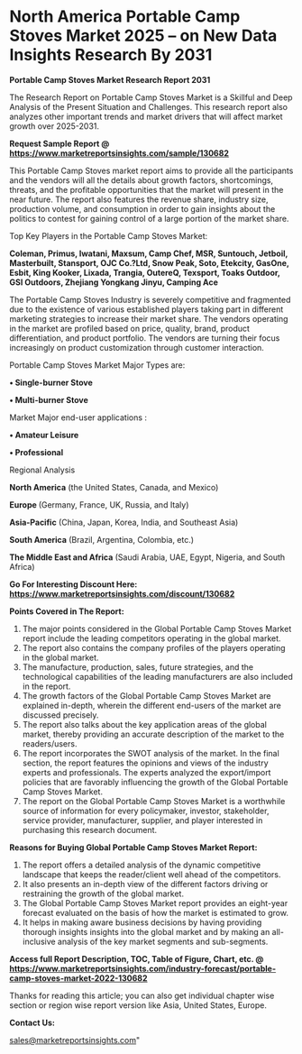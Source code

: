 # North America Portable Camp Stoves Market 2025 – on New Data Insights Research By 2031

<strong>Portable Camp Stoves Market Research Report 2031</strong>

The Research Report on Portable Camp Stoves Market is a Skillful and Deep Analysis of the Present Situation and Challenges. This research report also analyzes other important trends and market drivers that will affect market growth over 2025-2031.

<strong>Request Sample Report @ <a href=https://www.marketreportsinsights.com/sample/130682>https://www.marketreportsinsights.com/sample/130682</a></strong>

This Portable Camp Stoves market report aims to provide all the participants and the vendors will all the details about growth factors, shortcomings, threats, and the profitable opportunities that the market will present in the near future. The report also features the revenue share, industry size, production volume, and consumption in order to gain insights about the politics to contest for gaining control of a large portion of the market share.

Top Key Players in the Portable Camp Stoves Market:

<strong>Coleman, Primus, Iwatani, Maxsum, Camp Chef, MSR, Suntouch, Jetboil, Masterbuilt, Stansport, OJC Co.?Ltd, Snow Peak, Soto, Etekcity, GasOne, Esbit, King Kooker, Lixada, Trangia, OutereQ, Texsport, Toaks Outdoor, GSI Outdoors, Zhejiang Yongkang Jinyu, Camping Ace</strong>

The Portable Camp Stoves Industry is severely competitive and fragmented due to the existence of various established players taking part in different marketing strategies to increase their market share. The vendors operating in the market are profiled based on price, quality, brand, product differentiation, and product portfolio. The vendors are turning their focus increasingly on product customization through customer interaction.

Portable Camp Stoves Market Major Types are:

<strong>• Single-burner Stove

• Multi-burner Stove</strong>

Market Major end-user applications :

<strong>• Amateur Leisure

• Professional</strong>

Regional Analysis

</u><strong><b>North America</b></strong> (the United States, Canada, and Mexico)

<strong><b>Europe </b></strong>(Germany, France, UK, Russia, and Italy)

<strong><b>Asia-Pacific</b></strong> (China, Japan, Korea, India, and Southeast Asia)

<strong><b>South America</b></strong> (Brazil, Argentina, Colombia, etc.)

<strong><b>The Middle East and Africa</b></strong> (Saudi Arabia, UAE, Egypt, Nigeria, and South Africa)

<strong>Go For Interesting Discount Here: <a href=https://www.marketreportsinsights.com/discount/130682>https://www.marketreportsinsights.com/discount/130682</a></strong>

<strong>Points Covered in The Report:</strong>
<ol>
  <li>The major points considered in the Global Portable Camp Stoves Market report include the leading competitors operating in the global market.</li>
  <li>The report also contains the company profiles of the players operating in the global market.</li>
  <li>The manufacture, production, sales, future strategies, and the technological capabilities of the leading manufacturers are also included in the report.</li>
  <li>The growth factors of the Global Portable Camp Stoves Market are explained in-depth, wherein the different end-users of the market are discussed precisely.</li>
  <li>The report also talks about the key application areas of the global market, thereby providing an accurate description of the market to the readers/users.</li>
  <li>The report incorporates the SWOT analysis of the market. In the final section, the report features the opinions and views of the industry experts and professionals. The experts analyzed the export/import policies that are favorably influencing the growth of the Global Portable Camp Stoves Market.</li>
  <li>The report on the Global Portable Camp Stoves Market is a worthwhile source of information for every policymaker, investor, stakeholder, service provider, manufacturer, supplier, and player interested in purchasing this research document.</li>
</ol>
<strong>Reasons for Buying Global Portable Camp Stoves Market Report:</strong>

<ol>
  <li>The report offers a detailed analysis of the dynamic competitive landscape that keeps the reader/client well ahead of the competitors.</li>
  <li>It also presents an in-depth view of the different factors driving or restraining the growth of the global market.</li>
  <li>The Global Portable Camp Stoves Market report provides an eight-year forecast evaluated on the basis of how the market is estimated to grow.</li>
  <li>It helps in making aware business decisions by having providing thorough insights insights into the global market and by making an all-inclusive analysis of the key market segments and sub-segments.</li>
</ol>
<strong>Access full Report Description, TOC, Table of Figure, Chart, etc. @ <a href=https://www.marketreportsinsights.com/industry-forecast/portable-camp-stoves-market-2022-130682>https://www.marketreportsinsights.com/industry-forecast/portable-camp-stoves-market-2022-130682</a></strong>


Thanks for reading this article; you can also get individual chapter wise section or region wise report version like Asia, United States, Europe.

<strong>Contact Us:</strong>

sales@marketreportsinsights.com"
